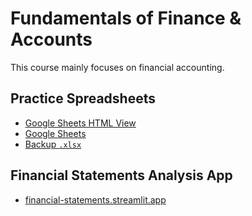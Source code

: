 # Fundamentals of Finance & Accounts

This course mainly focuses on financial accounting.

## Practice Spreadsheets

- [Google Sheets HTML View](https://docs.google.com/spreadsheets/d/e/2PACX-1vQOe8w66LoM2Z2WIF83lDkFSXblWUKdsBNTP89FBcFlYGc4nv3fVptcAf7h3CVW9jqRcV2EYOoeQkGA/pubhtml)
- [Google Sheets](https://docs.google.com/spreadsheets/d/1bv3lSLNlvbCq1KiVeV2V3HI49OwRfLbdSf1YsKhET7g)
- [Backup `.xlsx`](./sheets/FFA.xlsx)

## Financial Statements Analysis App

- [financial-statements.streamlit.app](https://financial-statements.streamlit.app)
